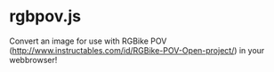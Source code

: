 rgbpov.js
=========

Convert an image for use with RGBike POV (http://www.instructables.com/id/RGBike-POV-Open-project/) in your webbrowser!
